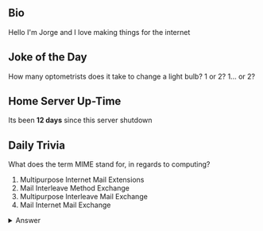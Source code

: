 ## Bio

Hello I'm Jorge and I love making things for the internet

## Joke of the Day

How many optometrists does it take to change a light bulb? 1 or 2? 1... or 2?

## Home Server Up-Time

Its been **12 days** since this server shutdown


## Daily Trivia

What does the term MIME stand for, in regards to computing?
 1. Multipurpose Internet Mail Extensions
 2. Mail Interleave Method Exchange
 3. Multipurpose Interleave Mail Exchange
 4. Mail Internet Mail Exchange

<details>
  <summary>Answer</summary>
  Multipurpose Internet Mail Extensions
</details>
